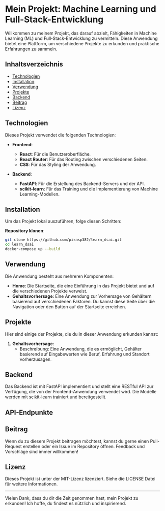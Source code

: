 # Mein Projekt: Machine Learning und Full-Stack-Entwicklung

Willkommen zu meinem Projekt, das darauf abzielt, Fähigkeiten in Machine Learning (ML) und Full-Stack-Entwicklung zu vermitteln. Diese Anwendung bietet eine Plattform, um verschiedene Projekte zu erkunden und praktische Erfahrungen zu sammeln.

## Inhaltsverzeichnis

- [Technologien](#technologien)
- [Installation](#installation)
- [Verwendung](#verwendung)
- [Projekte](#projekte)
- [Backend](#backend)
- [Beitrag](#beitrag)
- [Lizenz](#lizenz)

## Technologien

Dieses Projekt verwendet die folgenden Technologien:

- **Frontend**:
  - **React**: Für die Benutzeroberfläche.
  - **React Router**: Für das Routing zwischen verschiedenen Seiten.
  - **CSS**: Für das Styling der Anwendung.

- **Backend**:
  - **FastAPI**: Für die Erstellung des Backend-Servers und der API.
  - **scikit-learn**: Für das Training und die Implementierung von Machine Learning-Modellen.

## Installation

Um das Projekt lokal auszuführen, folge diesen Schritten:


 **Repository klonen**:
   ```bash
   git clone https://github.com/pirasp382/learn_dsai.git
   cd learn_dsai
   docker-compose up --build
   ```
## Verwendung
Die Anwendung besteht aus mehreren Komponenten:

- **Home**: Die Startseite, die eine Einführung in das Projekt bietet und auf die verschiedenen Projekte verweist.
- **Gehaltsvorhersage**: Eine Anwendung zur Vorhersage von Gehältern basierend auf verschiedenen Faktoren. Du kannst diese Seite über die Navigation oder den Button auf der Startseite erreichen.

## Projekte
Hier sind einige der Projekte, die du in dieser Anwendung erkunden kannst:

1. **Gehaltsvorhersage**: 
    - Beschreibung: Eine Anwendung, die es ermöglicht, Gehälter basierend auf Eingabewerten wie Beruf, Erfahrung und Standort vorherzusagen.

## Backend

Das Backend ist mit FastAPI implementiert und stellt eine RESTful API zur Verfügung, die von der Frontend-Anwendung verwendet wird. Die Modelle werden mit scikit-learn trainiert und bereitgestellt.

## API-Endpunkte

## Beitrag
Wenn du zu diesem Projekt beitragen möchtest, kannst du gerne einen Pull-Request erstellen oder ein Issue im Repository öffnen. Feedback und Vorschläge sind immer willkommen!

## Lizenz

Dieses Projekt ist unter der MIT-Lizenz lizenziert. Siehe die LICENSE Datei für weitere Informationen.

___
Vielen Dank, dass du dir die Zeit genommen hast, mein Projekt zu erkunden! Ich hoffe, du findest es nützlich und inspirierend.
